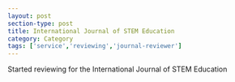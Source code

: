 ```yaml
---
layout: post
section-type: post
title: International Journal of STEM Education
category: Category
tags: ['service','reviewing','journal-reviewer']
---
```

Started reviewing for the International Journal of STEM Education
